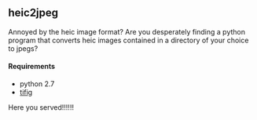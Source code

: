 ## heic2jpeg

Annoyed by the heic image format?
Are you desperately finding a python program that converts heic images contained in a directory of your choice to jpegs?

#### Requirements
- python 2.7
- [tifig](https://github.com/monostream/tifig)

Here you served!!!!!!
